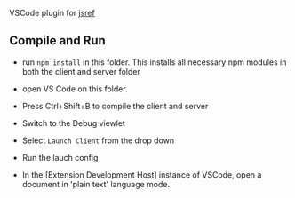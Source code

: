 VSCode plugin for [jsref](https://github.com/slonoed/jsref)

## Compile and Run

- run `npm install` in this folder. This installs all necessary npm modules in both the client and server folder
- open VS Code on this folder.
- Press Ctrl+Shift+B to compile the client and server
- Switch to the Debug viewlet
- Select `Launch Client` from the drop down
- Run the lauch config

- In the [Extension Development Host] instance of VSCode, open a document in 'plain text' language mode.

